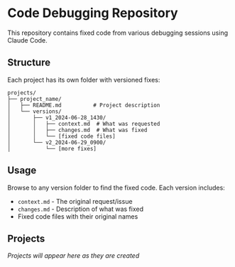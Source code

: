 # Code Debugging Repository

This repository contains fixed code from various debugging sessions using Claude Code.

## Structure

Each project has its own folder with versioned fixes:

```
projects/
├── project_name/
│   ├── README.md          # Project description
│   └── versions/
│       ├── v1_2024-06-28_1430/
│       │   ├── context.md  # What was requested
│       │   ├── changes.md  # What was fixed
│       │   └── [fixed code files]
│       └── v2_2024-06-29_0900/
│           └── [more fixes]
```

## Usage

Browse to any version folder to find the fixed code. Each version includes:
- `context.md` - The original request/issue
- `changes.md` - Description of what was fixed
- Fixed code files with their original names

## Projects

*Projects will appear here as they are created*